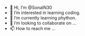 - 👋 Hi, I’m @SonalN30
- 👀 I’m interested in learning coding.
- 🌱 I’m currently learning phython.
- 💞️ I’m looking to collaborate on ...
- 📫 How to reach me ...

<!---
SonalN30/SonalN30 is a ✨ special ✨ repository because its `README.md` (this file) appears on your GitHub profile.
You can click the Preview link to take a look at your changes.
--->
